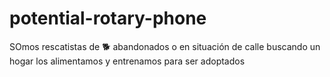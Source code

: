 # potential-rotary-phone
SOmos rescatistas de 🐕 abandonados o en situación de calle buscando un hogar los alimentamos y entrenamos para ser adoptados
